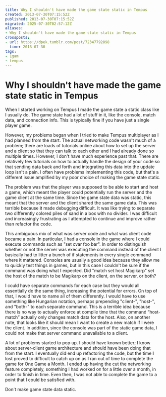 ```yaml
---
title: Why I shouldn't have made the game state static in Tempus
created: 2013-07-30T07:15:52Z
published: 2013-07-30T07:15:52Z
migrated: 2025-07-30T02:57:12Z
aliases:
- Why I shouldn't have made the game state static in Tempus
crossposts:
- url: https://dpek.tumblr.com/post/72347792898
  time: 2013-07-30
tags:
- 1gam
- tempus
---
```


# Why I shouldn't have made the game state static in Tempus

When I started working on Tempus I made the game state a static class like I usually do. The game state had a lot of stuff in it, like the console, match data, and connection info. This is typically fine if you have just a single player game.

However, my problems began when I tried to make Tempus multiplayer as I had planned from the start. The actual networking code wasn't much of a problem; there are loads of tutorials online about how to set up the server and a client so that they can talk to each other and I had already done so multiple times. However, I don't have much experience past that. There are relatively few tutorials on how to actually handle the design of your code so that sending data back and forth and integrating this data into the update loop isn't a pain. I often have problems implementing this code, but that's a different issue amplified by my poor choice of making the game state static.

The problem was that the player was supposed to be able to start and host a game, which meant the player could potentially run the server and the game client at the same time. Since the game state data was static, this meant that the server and the client shared the same game data. This was terrible because it made debugging difficult. It was like trying to separate two differently colored piles of sand in a box with no divider. I was difficult and increasingly frustrating as I attempted to continue and improve rather than refactor the code.

This ambiguous mix of what was server code and what was client code became a pain. In particular, I had a console in the game where I could execute commands such as "set cvar foo bar". In order to distinguish whether or not the server was executing the command instead of the client I basically had to litter a bunch of if statements in every single command where it mattered. Consoles are usually a good idea because they allow me to quickly test things in games, but in this case I couldn't be sure if the command was doing what I expected. Did "match set host Magikarp" set the host of the match to be Magikarp on the client, on the server, or both?

I could have separate commands for each case but they would all essentially do the same thing, increasing the potential for errors. On top of that, I would have to name all of them differently. I would have to use something like Hungarian notation, perhaps prepending "client-", "host-", and "both-" to each separate command. This is a terrible idea because there is no way to actually enforce at compile time that the command “host-match” actually only changes match data for the host. Also, on another note, that looks like it should mean I want to create a new match if I were the client. In addition, since the console was part of the static game data, I could not make that server command unavailable to a client.

A lot of problems started to pop up. I should have known better; I know about server-client game architecture and should have been doing that from the start. I eventually did end up refactoring the code, but the time I lost proved to difficult to catch up on as I ran out of time to complete the game for One Game a Month. I ended up having the cut the networking feature completely, something I had worked on for a little over a month, in order to finish in time. Even then, I was not able to complete the game to a point that I could be satisfied with.

Don't make game state data static.
